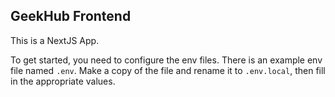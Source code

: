 ## GeekHub Frontend

This is a NextJS App.

To get started, you need to configure the env files. There is an example env file named `.env`. Make a copy of the file
and rename it to `.env.local`, then fill in the appropriate values.
